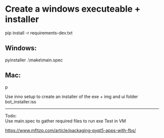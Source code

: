 # Create a windows executeable + installer

pip install -r requirements-dev.txt

## Windows:
pyinstaller .\make\main.spec

## Mac:
p

Use inno setup to create an installer of the exe + img and ui folder
bot_installer.iss

---
Todo:  
Use main.spec to gather required files to run exe
Test in VM

https://www.mfitzp.com/article/packaging-pyqt5-apps-with-fbs/